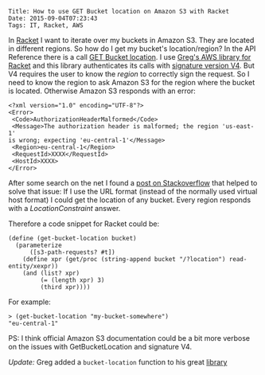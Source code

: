 	Title: How to use GET Bucket location on Amazon S3 with Racket
	Date: 2015-09-04T07:23:43 
	Tags: IT, Racket, AWS

In [Racket](http://www.racket-lang.org) I want to iterate over my
buckets in Amazon S3. They are located in different regions. So how do
I get my bucket's location/region? In the API Reference there is a
call
[GET Bucket location](http://docs.aws.amazon.com/AmazonS3/latest/API/RESTBucketGETlocation.html). I
use
[Greg's AWS library for Racket](https://github.com/greghendershott/aws)
and this library authenticates its calls with
[signature version V4](http://docs.aws.amazon.com/AmazonS3/latest/API/sigv4-auth-using-authorization-header.html). But
V4 requires the user to know the *region* to correctly sign the
request. So I need to know the region to ask Amazon S3 for the region
where the bucket is located. Otherwise Amazon S3 responds with an
error:

```
<?xml version="1.0" encoding="UTF-8"?>
<Error>
 <Code>AuthorizationHeaderMalformed</Code>
 <Message>The authorization header is malformed; the region 'us-east-1'
is wrong; expecting 'eu-central-1'</Message>
 <Region>eu-central-1</Region>
 <RequestId>XXXX</RequestId>
 <HostId>XXXX>
</Error>
```

After some search on the net I found a
[post on Stackoverflow](http://stackoverflow.com/questions/27091816/retrieve-buckets-objects-without-knowing-buckets-region-with-aws-s3-rest-api)
that helped to solve that issue: If I use the URL format (instead of
the normally used virtual host format) I could get the location of
any bucket. Every region responds with a *LocationConstraint* answer.

Therefore a code snippet for Racket could be:

```
(define (get-bucket-location bucket)
  (parameterize
      ([s3-path-requests? #t])
    (define xpr (get/proc (string-append bucket "/?location") read-entity/xexpr))
    (and (list? xpr)
         (= (length xpr) 3)
         (third xpr))))
```

For example:

```
> (get-bucket-location "my-bucket-somewhere")
"eu-central-1"
```

PS: I think official Amazon S3 documentation could be a bit more verbose on
the issues with GetBucketLocation and signature V4.

*Update:* Greg added a `bucket-location` function to his great [library](http://docs.racket-lang.org/aws/S3__Storage_.html#%28def._%28%28lib._aws%2Fs3..rkt%29._bucket-location%29%29)
